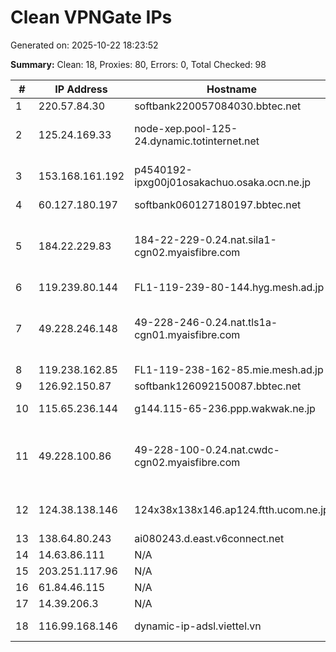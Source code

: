 # Clean VPNGate IPs
Generated on: 2025-10-22 18:23:52

**Summary:** Clean: 18, Proxies: 80, Errors: 0, Total Checked: 98

| # | IP Address | Hostname | Type | Country | Provider |
|---|------------|----------|------|---------|----------|
| 1 | 220.57.84.30 | softbank220057084030.bbtec.net | Business | JP | SoftBank Corp. |
| 2 | 125.24.169.33 | node-xep.pool-125-24.dynamic.totinternet.net | Business | TH | TOT Public Company Limited |
| 3 | 153.168.161.192 | p4540192-ipxg00j01osakachuo.osaka.ocn.ne.jp | Business | JP | NTT Communications Corporation |
| 4 | 60.127.180.197 | softbank060127180197.bbtec.net | Business | JP | SoftBank Corp. |
| 5 | 184.22.229.83 | 184-22-229-0.24.nat.sila1-cgn02.myaisfibre.com | Residential | TH | ADVANCED WIRELESS NETWORK COMPANY LIMITED |
| 6 | 119.239.80.144 | FL1-119-239-80-144.hyg.mesh.ad.jp | Business | JP | BIGLOBE Inc. |
| 7 | 49.228.246.148 | 49-228-246-0.24.nat.tls1a-cgn01.myaisfibre.com | Wireless | TH | ADVANCED WIRELESS NETWORK COMPANY LIMITED |
| 8 | 119.238.162.85 | FL1-119-238-162-85.mie.mesh.ad.jp | Business | JP | BIGLOBE Inc. |
| 9 | 126.92.150.87 | softbank126092150087.bbtec.net | Business | JP | SoftBank Corp. |
| 10 | 115.65.236.144 | g144.115-65-236.ppp.wakwak.ne.jp | Business | JP | NTT-ME Corporation |
| 11 | 49.228.100.86 | 49-228-100-0.24.nat.cwdc-cgn02.myaisfibre.com | Wireless | TH | ADVANCED WIRELESS NETWORK COMPANY LIMITED |
| 12 | 124.38.138.146 | 124x38x138x146.ap124.ftth.ucom.ne.jp | Residential | JP | ARTERIA Networks Corporation |
| 13 | 138.64.80.243 | ai080243.d.east.v6connect.net | Business | JP | Asahi Net |
| 14 | 14.63.86.111 | N/A | Business | KR | Korea Telecom |
| 15 | 203.251.117.96 | N/A | Business | KR | Korea Telecom |
| 16 | 61.84.46.115 | N/A | Business | KR | Korea Telecom |
| 17 | 14.39.206.3 | N/A | Business | KR | Korea Telecom |
| 18 | 116.99.168.146 | dynamic-ip-adsl.viettel.vn | Residential | VN | Viettel Corporation |
